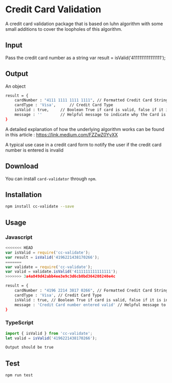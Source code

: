 # Credit Card Validation

A credit card validation package that is based on luhn algorithm with some small additions to cover the loopholes of this algorithm. 

## Input

Pass the credit card number as a string
var result = isValid('4111111111111111');

## Output

An object

```sh
result = {
    cardNumber : "4111 1111 1111 1111", // Formatted Credit Card String
    cardType : 'Visa',		// Credit Card Type
    isValid : true,		// Boolean True if card is valid, false if it is invalid
    message : ''		// Helpful message to indicate why the Card is invalid
}
```

A detailed explanation of how the underlying algorithm works can be found in this article :
 https://link.medium.com/FZZwZ0YyXX

A typical use case in a credit card form to notify the user if the credit card number is entered is invalid

## Download

You can install `card-validator` through `npm`.

## Installation 
```sh
npm install cc-validate --save
```
## Usage
### Javascript
```javascript
<<<<<<< HEAD
var isValid = require('cc-validate');
var result = isValid('4196221438170266');
=======
var validate = require('cc-validate');
var valid = validate.isValid('4111111111111111');
>>>>>>> 3a4a849d42abb4ee3e9c3d6cb0bd364208240e4c
```
```sh
result = {
    cardNumber : "4196 2214 3817 0266", // Formatted Credit Card String
    cardType : 'Visa', // Credit Card Type
    isValid : true, // Boolean True if card is valid, false if it is invalid
    message : 'Credit Card number entered valid' // Helpful message to indicate why the Card is invalid
}
```
### TypeScript
```typescript
import { isValid } from 'cc-validate';
let valid = isValid('4196221438170266');
```
```sh
Output should be true
```
## Test 
```sh
npm run test
```
